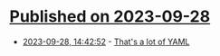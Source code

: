# [Published on 2023-09-28](index.md)

* [2023-09-28, 14:42:52](https://lobste.rs/s/rxiytz/s_lot_yaml) - [That's a lot of YAML](https://noyaml.com)
